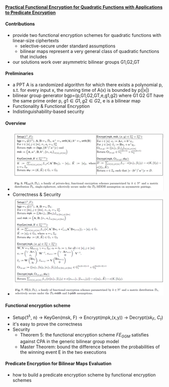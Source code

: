 #### [Practical Functional Encryption for Quadratic Functions with Applications to Predicate Encryption](https://eprint.iacr.org/2017/151.pdf)

#### Contributions

- provide two functional encryption schemes for quadratic functions with linear-size ciphertexts
  - selective-secure under standard assumptions
  - bilinear maps represent a very general class of quadratic functions that includes
- our solutions work over asymmetric bilinear groups G1,G2,GT

#### Preliminaries

- a PPT A is a randomized algorithm for which there exists a polynomial p, s.t. for every input x, the running time of A(x) is bounded by p(|x|)
- bilinear group generator bgp=(p,G1,G2,GT,e,g1,g2) where G1 G2 GT have the same prime order p, $g1\in G1, g2\in G2$, e is a bilinear map
- Functionality & Functional Encryption
- Indistinguishability-based security

#### Overview

- ![](34-1.JPG)
- Correctness & Security
- ![](34-2.PNG)

#### Functional encryption scheme 

- Setup($1^\lambda$, n) -> KeyGen(msk, F) -> Encrypt(mpk,(x,y)) -> Decrypt($sk_F$, $C_t$)
- it's easy to prove the correctness
- Security
  - Theorem 5: the functional encryption scheme $FE_{GGM}$ satisfies against CPA in the generic bilinear group model
  - Master Theorem: bound the difference between the probabilities of the winning event E in the two executions 

#### Predicate Encryption for Bilinear Maps Evaluation

- how to build a predicate encryption scheme by functional encryption schemes

